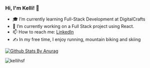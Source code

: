 ### Hi, I'm Kelli! 👋

- 🎓  I’m currently learning Full-Stack Development at DigitalCrafts
- 🔭 I’m currently working on a Full Stack project using React.
- 📫 How to reach me: [LinkedIn](https://www.linkedin.com/in/kelli-stone/)
- ✍️ In my free time, I enjoy running, mountain biking and skiing


[![Github Stats By Anurag](https://github-readme-stats.vercel.app/api?username=kellihsf&theme=aura&show_icons=true&count_private=true)](https://github.com/anuraghazra/github-readme-stats)

<p><img align="left" src="https://github-readme-stats.vercel.app/api/top-langs/?username=kellihsf&layout=compact" alt="kellihsf"/></p>

